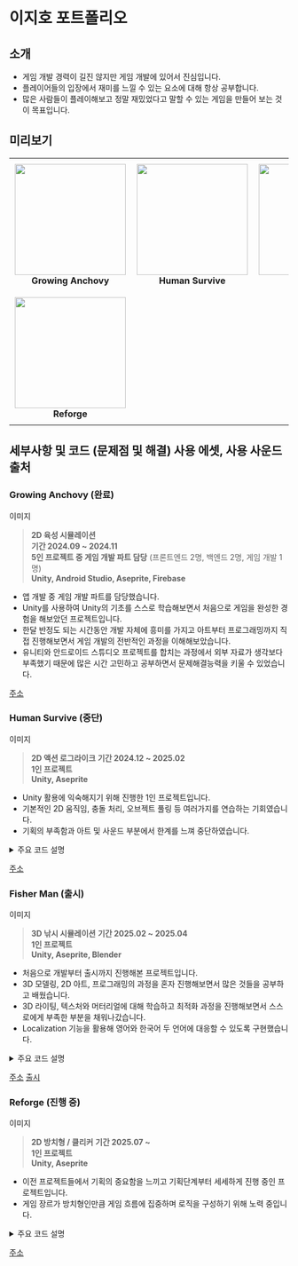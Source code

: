 # 이지호 포트폴리오

## 소개
* 게임 개발 경력이 길진 않지만 게임 개발에 있어서 진심입니다.
* 플레이어들의 입장에서 재미를 느낄 수 있는 요소에 대해 항상 공부합니다.
* 많은 사람들이 플레이해보고 정말 재밌었다고 말할 수 있는 게임을 만들어 보는 것이 목표입니다.
  
## 미리보기
<table align="center" style="border-collapse:collapse; border:none;">
  <tr>
    <td align="center" style="border:none; padding:10px;">
      <img src="https://github.com/user-attachments/assets/14e91af3-b3b8-4fde-a6ec-62f278a6917a" style="width:200px; height:200px; object-fit:cover;"><br>
      <b>Growing Anchovy</b>
    </td>
    <td align="center" style="border:none; padding:10px;">
      <img src="https://github.com/user-attachments/assets/9b4bac15-a6ab-4134-bb57-c1b341ed6440" style="width:200px; height:200px; object-fit:cover;"><br>
      <b>Human Survive</b>
    </td>
    <td align="center" style="border:none; padding:10px;">
      <img src="https://github.com/user-attachments/assets/7c1fcb34-b9e3-4251-aa30-c487a3cf470d" style="width:200px; height:200px; object-fit:cover;"><br>
      <b>Fisher Man</b>
    </td>
  </tr>
  <tr>
    <td align="center" style="border:none; padding:10px;">
      <img src="https://github.com/user-attachments/assets/bee9a055-b1ca-4b53-9d89-83fcb8941e79" style="width:200px; height:200px; object-fit:cover;"><br>
      <b>Reforge</b>
    </td>
    <td align="center" style="border:none; padding:10px;"></td>
    <td align="center" style="border:none; padding:10px;"></td>
  </tr>
</table>

## 세부사항 및 코드 (문제점 및 해결) 사용 에셋, 사용 사운드 출처

### Growing Anchovy (완료)
이미지
> **2D 육성 시뮬레이션** <br>
> **기간 2024.09 ~ 2024.11** <br>
> **5인 프로젝트 중 게임 개발 파트 담당** (프론트엔드 2명, 백엔드 2명, 게임 개발 1명) <br>
> **Unity, Android Studio, Aseprite, Firebase** <br>

* 앱 개발 중 게임 개발 파트를 담당했습니다.
* Unity를 사용하여 Unity의 기초를 스스로 학습해보면서 처음으로 게임을 완성한 경험을 해보았던 프로젝트입니다.
* 한달 반정도 되는 시간동안 개발 자체에 흥미를 가지고 아트부터 프로그래밍까지 직접 진행해보면서 게임 개발의 전반적인 과정을 이해해보았습니다.
* 유니티와 안드로이드 스튜디오 프로젝트를 합치는 과정에서 외부 자료가 생각보다 부족했기 때문에 많은 시간 고민하고 공부하면서 문제해결능력을 키울 수 있었습니다.

[주소](https://github.com/Aquariurn/growing-anchovy-man-unity)

### Human Survive (중단)
이미지
> **2D 액션 로그라이크**
> **기간 2024.12 ~ 2025.02** <br>
> **1인 프로젝트** <br>
> **Unity, Aseprite** <br>

* Unity 활용에 익숙해지기 위해 진행한 1인 프로젝트입니다.
* 기본적인 2D 움직임, 충돌 처리, 오브젝트 풀링 등 여러가지를 연습하는 기회였습니다.
* 기획의 부족함과 아트 및 사운드 부분에서 한계를 느껴 중단하였습니다.

<details>
  <summary>주요 코드 설명</summary>
  <h2>제목</h2>
  <p>내용</p>
</details>

[주소](https://github.com/jiholee1210/Human-Survive)

### Fisher Man (출시)
이미지
> **3D 낚시 시뮬레이션**
> **기간 2025.02 ~ 2025.04** <br>
> **1인 프로젝트** <br>
> **Unity, Aseprite, Blender** <br>

* 처음으로 개발부터 출시까지 진행해본 프로젝트입니다.
* 3D 모델링, 2D 아트, 프로그래밍의 과정을 혼자 진행해보면서 많은 것들을 공부하고 배웠습니다.
* 3D 라이팅, 텍스처와 머터리얼에 대해 학습하고 최적화 과정을 진행해보면서 스스로에게 부족한 부분을 채워나갔습니다.
* Localization 기능을 활용해 영어와 한국어 두 언어에 대응할 수 있도록 구현했습니다.

<details>
  <summary>주요 코드 설명</summary>
  <h2>제목</h2>
  <p>내용</p>
</details>

[주소](https://github.com/jiholee1210/Fisher-Man)
[출시](https://store.steampowered.com/app/3727150/Fisher_Man/)

### Reforge (진행 중)
이미지
> **2D 방치형 / 클리커**
> **기간 2025.07 ~** <br>
> **1인 프로젝트** <br>
> **Unity, Aseprite** <br>

* 이전 프로젝트들에서 기획의 중요함을 느끼고 기획단계부터 세세하게 진행 중인 프로젝트입니다.
* 게임 장르가 방치형인만큼 게임 흐름에 집중하며 로직을 구성하기 위해 노력 중입니다.

<details>
  <summary>주요 코드 설명</summary>
  <h2>제목</h2>
  <p>내용</p>
</details>

[주소](https://github.com/jiholee1210/ReForge)
